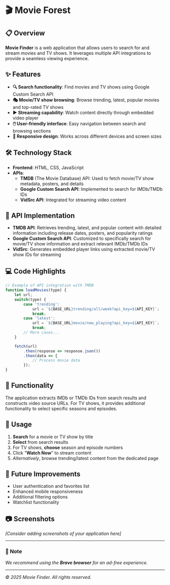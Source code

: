 # 🎬 Movie Forest

## 📋 Overview
**Movie Finder** is a web application that allows users to search for and stream movies and TV shows. It leverages multiple API integrations to provide a seamless viewing experience.

## ✨ Features
- **🔍 Search functionality**: Find movies and TV shows using Google Custom Search API
- **🎭 Movie/TV show browsing**: Browse trending, latest, popular movies and top-rated TV shows
- **▶️ Streaming capability**: Watch content directly through embedded video player
- **🖱️ User-friendly interface**: Easy navigation between search and browsing sections
- **📱 Responsive design**: Works across different devices and screen sizes

## 🛠️ Technology Stack
- **Frontend**: HTML, CSS, JavaScript
- **APIs**:
  - **TMDB** (The Movie Database) API: Used to fetch movie/TV show metadata, posters, and details
  - **Google Custom Search API**: Implemented to search for IMDb/TMDb IDs
  - **VidSrc API**: Integrated for streaming video content

## 🔌 API Implementation
- **TMDB API**: Retrieves trending, latest, and popular content with detailed information including release dates, posters, and popularity ratings
- **Google Custom Search API**: Customized to specifically search for movie/TV show information and extract relevant IMDb/TMDb IDs
- **VidSrc**: Generates embedded player links using extracted movie/TV show IDs for streaming

## 💻 Code Highlights
```javascript
// Example of API integration with TMDB
function loadMovies(type) {
    let url;
    switch(type) {
        case 'trending':
            url = `${BASE_URL}trending/all/week?api_key=${API_KEY}`;
            break;
        case 'latest':
            url = `${BASE_URL}movie/now_playing?api_key=${API_KEY}`;
            break;
        // More cases...
    }

    fetch(url)
        .then(response => response.json())
        .then(data => {
            // Process movie data
        });
}
```

## 📝 Functionality
The application extracts IMDb or TMDb IDs from search results and constructs video source URLs. For TV shows, it provides additional functionality to select specific seasons and episodes.

## 🚀 Usage
1. **Search** for a movie or TV show by title
2. **Select** from search results
3. For TV shows, **choose** season and episode numbers
4. Click "**Watch Now**" to stream content
5. *Alternatively*, browse trending/latest content from the dedicated page

## 🔮 Future Improvements
- User authentication and favorites list
- Enhanced mobile responsiveness
- Additional filtering options
- Watchlist functionality

## 📷 Screenshots
*[Consider adding screenshots of your application here]*

---

### 📌 Note
*We recommend using the **Brave browser** for an ad-free experience.*

---
*© 2025 Movie Finder. All rights reserved.*
